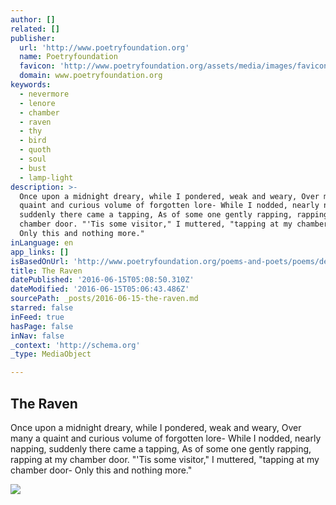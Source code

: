 ```yaml
---
author: []
related: []
publisher:
  url: 'http://www.poetryfoundation.org'
  name: Poetryfoundation
  favicon: 'http://www.poetryfoundation.org/assets/media/images/favicon.ico'
  domain: www.poetryfoundation.org
keywords:
  - nevermore
  - lenore
  - chamber
  - raven
  - thy
  - bird
  - quoth
  - soul
  - bust
  - lamp-light
description: >-
  Once upon a midnight dreary, while I pondered, weak and weary, Over many a
  quaint and curious volume of forgotten lore- While I nodded, nearly napping,
  suddenly there came a tapping, As of some one gently rapping, rapping at my
  chamber door. "'Tis some visitor," I muttered, "tapping at my chamber door-
  Only this and nothing more."
inLanguage: en
app_links: []
isBasedOnUrl: 'http://www.poetryfoundation.org/poems-and-poets/poems/detail/48860'
title: The Raven
datePublished: '2016-06-15T05:08:50.310Z'
dateModified: '2016-06-15T05:06:43.486Z'
sourcePath: _posts/2016-06-15-the-raven.md
starred: false
inFeed: true
hasPage: false
inNav: false
_context: 'http://schema.org'
_type: MediaObject

---
```

<article style=""><h1>The Raven</h1><p>Once upon a midnight dreary, while I pondered, weak and weary, Over many a quaint and curious volume of forgotten lore- While I nodded, nearly napping, suddenly there came a tapping, As of some one gently rapping, rapping at my chamber door. "'Tis some visitor," I muttered, "tapping at my chamber door- Only this and nothing more."</p><img src="http://www.poetryfoundation.org/assets/media/images/meta-image.png" /></article>